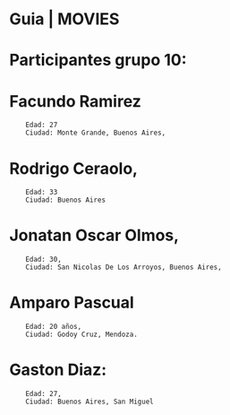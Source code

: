 # Guia | MOVIES
# Participantes grupo 10: 
#   Facundo Ramirez 
        Edad: 27
        Ciudad: Monte Grande, Buenos Aires,
#   Rodrigo Ceraolo, 
        Edad: 33
        Ciudad: Buenos Aires
#   Jonatan Oscar Olmos,
        Edad: 30,
        Ciudad: San Nicolas De Los Arroyos, Buenos Aires,
#   Amparo Pascual
        Edad: 20 años,
        Ciudad: Godoy Cruz, Mendoza.
#   Gaston Diaz:
        Edad: 27,
        Ciudad: Buenos Aires, San Miguel